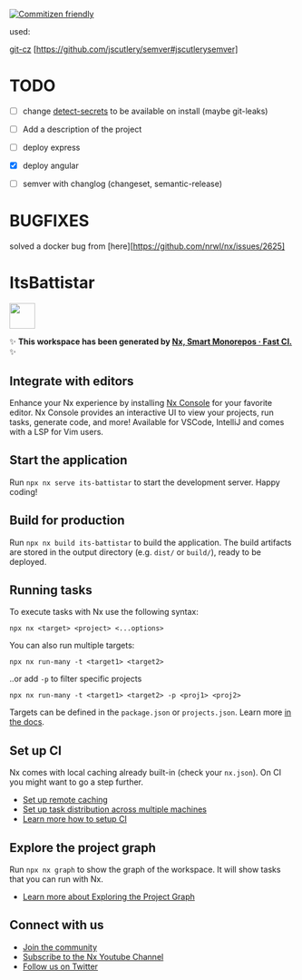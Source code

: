[![Commitizen friendly](https://img.shields.io/badge/commitizen-friendly-brightgreen.svg)](http://commitizen.github.io/cz-cli/)

used:

[git-cz](https://cz-git.qbb.sh/guide/)
[https://github.com/jscutlery/semver#jscutlerysemver]

# TODO

- [ ] change [detect-secrets](https://github.com/Yelp/detect-secrets) to be
      available on install (maybe git-leaks)

- [ ] Add a description of the project

- [ ] deploy express

- [x] deploy angular

- [ ] semver with changlog (changeset, semantic-release)

# BUGFIXES

solved a docker bug from [here][https://github.com/nrwl/nx/issues/2625]

# ItsBattistar

<a alt="Nx logo" href="https://nx.dev" target="_blank" rel="noreferrer"><img src="https://raw.githubusercontent.com/nrwl/nx/master/images/nx-logo.png" width="45"></a>

✨ **This workspace has been generated by
[Nx, Smart Monorepos · Fast CI.](https://nx.dev)** ✨

## Integrate with editors

Enhance your Nx experience by installing [Nx Console](https://nx.dev/nx-console)
for your favorite editor. Nx Console provides an interactive UI to view your
projects, run tasks, generate code, and more! Available for VSCode, IntelliJ and
comes with a LSP for Vim users.

## Start the application

Run `npx nx serve its-battistar` to start the development server. Happy coding!

## Build for production

Run `npx nx build its-battistar` to build the application. The build artifacts
are stored in the output directory (e.g. `dist/` or `build/`), ready to be
deployed.

## Running tasks

To execute tasks with Nx use the following syntax:

```
npx nx <target> <project> <...options>
```

You can also run multiple targets:

```
npx nx run-many -t <target1> <target2>
```

..or add `-p` to filter specific projects

```
npx nx run-many -t <target1> <target2> -p <proj1> <proj2>
```

Targets can be defined in the `package.json` or `projects.json`. Learn more
[in the docs](https://nx.dev/features/run-tasks).

## Set up CI

Nx comes with local caching already built-in (check your `nx.json`). On CI you
might want to go a step further.

- [Set up remote caching](https://nx.dev/features/share-your-cache)
- [Set up task distribution across multiple machines](https://nx.dev/nx-cloud/features/distribute-task-execution)
- [Learn more how to setup CI](https://nx.dev/recipes/ci)

## Explore the project graph

Run `npx nx graph` to show the graph of the workspace. It will show tasks that
you can run with Nx.

- [Learn more about Exploring the Project Graph](https://nx.dev/core-features/explore-graph)

## Connect with us

- [Join the community](https://nx.dev/community)
- [Subscribe to the Nx Youtube Channel](https://www.youtube.com/@nxdevtools)
- [Follow us on Twitter](https://twitter.com/nxdevtools)
